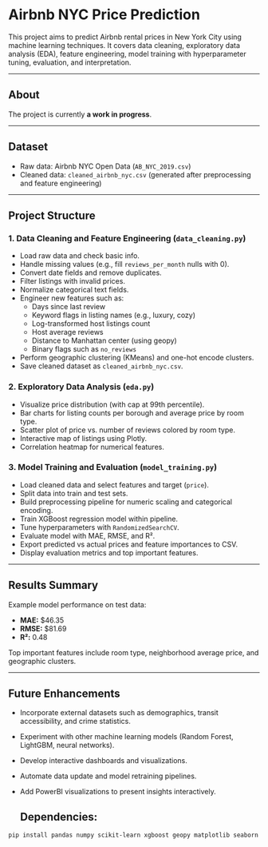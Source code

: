 # Airbnb NYC Price Prediction

This project aims to predict Airbnb rental prices in New York City using machine learning techniques. It covers data cleaning, exploratory data analysis (EDA), feature engineering, model training with hyperparameter tuning, evaluation, and interpretation.

---

## About 

The project is currently **a work in progress**.

---

## Dataset

- Raw data: Airbnb NYC Open Data (`AB_NYC_2019.csv`)
- Cleaned data: `cleaned_airbnb_nyc.csv` (generated after preprocessing and feature engineering)

---

## Project Structure

### 1. Data Cleaning and Feature Engineering (`data_cleaning.py`)

- Load raw data and check basic info.
- Handle missing values (e.g., fill `reviews_per_month` nulls with 0).
- Convert date fields and remove duplicates.
- Filter listings with invalid prices.
- Normalize categorical text fields.
- Engineer new features such as:
  - Days since last review
  - Keyword flags in listing names (e.g., luxury, cozy)
  - Log-transformed host listings count
  - Host average reviews
  - Distance to Manhattan center (using geopy)
  - Binary flags such as `no_reviews`
- Perform geographic clustering (KMeans) and one-hot encode clusters.
- Save cleaned dataset as `cleaned_airbnb_nyc.csv`.

### 2. Exploratory Data Analysis (`eda.py`)

- Visualize price distribution (with cap at 99th percentile).
- Bar charts for listing counts per borough and average price by room type.
- Scatter plot of price vs. number of reviews colored by room type.
- Interactive map of listings using Plotly.
- Correlation heatmap for numerical features.

### 3. Model Training and Evaluation (`model_training.py`)

- Load cleaned data and select features and target (`price`).
- Split data into train and test sets.
- Build preprocessing pipeline for numeric scaling and categorical encoding.
- Train XGBoost regression model within pipeline.
- Tune hyperparameters with `RandomizedSearchCV`.
- Evaluate model with MAE, RMSE, and R².
- Export predicted vs actual prices and feature importances to CSV.
- Display evaluation metrics and top important features.

---

## Results Summary

Example model performance on test data:

- **MAE:** $46.35  
- **RMSE:** $81.69  
- **R²:** 0.48  

Top important features include room type, neighborhood average price, and geographic clusters.

---

## Future Enhancements

- Incorporate external datasets such as demographics, transit accessibility, and crime statistics.  
- Experiment with other machine learning models (Random Forest, LightGBM, neural networks).  
- Develop interactive dashboards and visualizations.  
- Automate data update and model retraining pipelines.  
- Add PowerBI visualizations to present insights interactively.

  ## Dependencies:

```bash
pip install pandas numpy scikit-learn xgboost geopy matplotlib seaborn plotly


